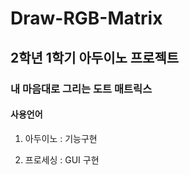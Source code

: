# Draw-RGB-Matrix

## 2학년 1학기 아두이노 프로젝트

### 내 마음대로 그리는 도트 매트릭스


#### 사용언어

1. 아두이노 : 기능구현

2. 프로세싱 : GUI 구현
